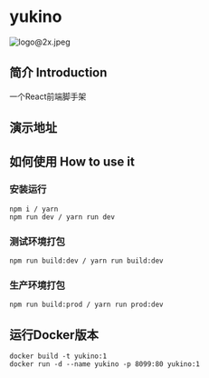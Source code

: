 # yukino
![logo@2x.jpeg](https://i.loli.net/2019/08/26/p12idEoYW6j9Bg7.jpg)
## 简介 Introduction
一个React前端脚手架

## 演示地址


## 如何使用 How to use it
### 安装运行
```bush
npm i / yarn 
npm run dev / yarn run dev
```

### 测试环境打包
```bush
npm run build:dev / yarn run build:dev
```

### 生产环境打包
```bush
npm run build:prod / yarn run prod:dev
```

## 运行Docker版本
```bush
docker build -t yukino:1
docker run -d --name yukino -p 8099:80 yukino:1
```